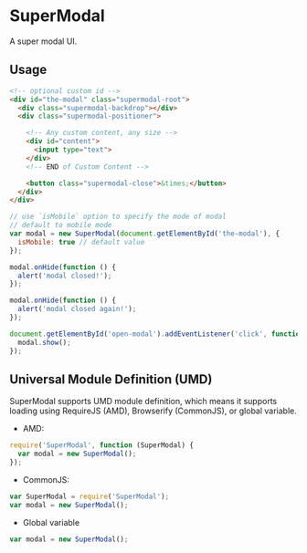 # SuperModal

A super modal UI.

## Usage

```html
<!-- optional custom id -->
<div id="the-modal" class="supermodal-root">
  <div class="supermodal-backdrop"></div>
  <div class="supermodal-positioner">

    <!-- Any custom content, any size -->
    <div id="content">
      <input type="text">
    </div>
    <!-- END of Custom Content -->

    <button class="supermodal-close">&times;</button>
  </div>
</div>
```

```javascript
// use `isMobile` option to specify the mode of modal
// default to mobile mode
var modal = new SuperModal(document.getElementById('the-modal'), {
  isMobile: true // default value
});

modal.onHide(function () {
  alert('modal closed!');
});

modal.onHide(function () {
  alert('modal closed again!');
});

document.getElementById('open-modal').addEventListener('click', function () {
  modal.show();
});
```

## Universal Module Definition (UMD)

SuperModal supports UMD module definition, which means it supports loading using RequireJS (AMD), Browserify (CommonJS), or global variable.

- AMD:

```js
require('SuperModal', function (SuperModal) {
  var modal = new SuperModal();
});
```

- CommonJS:

```js
var SuperModal = require('SuperModal');
var modal = new SuperModal();
```

- Global variable

```js
var modal = new SuperModal();
```
